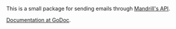 This is a small package for sending emails through [Mandrill's
API](https://mandrillapp.com/api/docs/).

[Documentation at GoDoc](http://godoc.org/github.com/mostafah/mandrill).